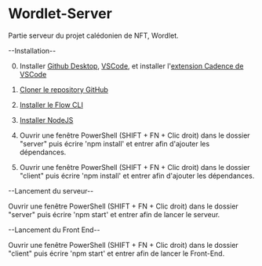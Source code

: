 # Wordlet-Server
Partie serveur du projet calédonien de NFT, Wordlet.

--Installation--

  0. Installer [Github Desktop](https://desktop.github.com/), [VSCode](https://code.visualstudio.com/download), et installer l'[extension Cadence de VSCode](https://docs.onflow.org/vscode-extension)

  1. [Cloner le repository GitHub](https://github.com/LudovicTronel/Wordlet-Server)

  2. [Installer le Flow CLI](https://docs.onflow.org/flow-cli/install)

  3. [Installer NodeJS](https://nodejs.org/en/download/)

  4. Ouvrir une fenêtre PowerShell (SHIFT + FN + Clic droit) dans le dossier "server" puis écrire 'npm install' et entrer afin d'ajouter les dépendances.

  5. Ouvrir une fenêtre PowerShell (SHIFT + FN + Clic droit) dans le dossier "client" puis écrire 'npm install' et entrer afin d'ajouter les dépendances.


--Lancement du serveur--

  Ouvrir une fenêtre PowerShell (SHIFT + FN + Clic droit) dans le dossier "server" puis écrire 'npm start' et entrer afin de lancer le serveur.


--Lancement du Front End--

  Ouvrir une fenêtre PowerShell (SHIFT + FN + Clic droit) dans le dossier "client" puis écrire 'npm start' et entrer afin de lancer le Front-End.
